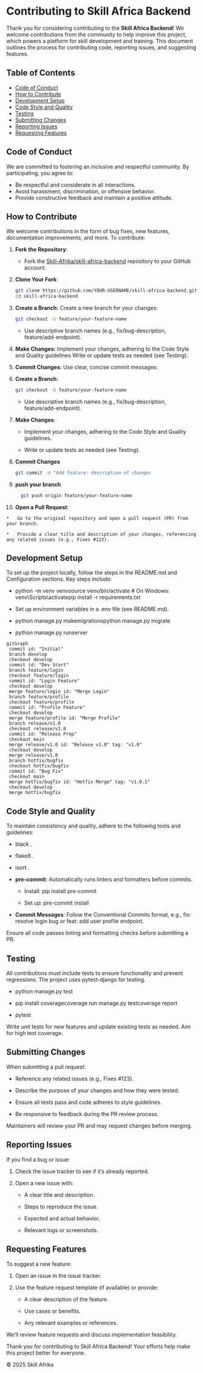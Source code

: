 # Contributing to Skill Africa Backend

Thank you for considering contributing to the **Skill Africa Backend**! We welcome contributions from the community to help improve this project, which powers a platform for skill development and training. This document outlines the process for contributing code, reporting issues, and suggesting features.

## Table of Contents

- [Code of Conduct](#code-of-conduct)
- [How to Contribute](#how-to-contribute)
- [Development Setup](#development-setup)
- [Code Style and Quality](#code-style-and-quality)
- [Testing](#testing)
- [Submitting Changes](#submitting-changes)
- [Reporting Issues](#reporting-issues)
- [Requesting Features](#requesting-features)

## Code of Conduct

We are committed to fostering an inclusive and respectful community. By participating, you agree to:
- Be respectful and considerate in all interactions.
- Avoid harassment, discrimination, or offensive behavior.
- Provide constructive feedback and maintain a positive attitude.

## How to Contribute

We welcome contributions in the form of bug fixes, new features, documentation improvements, and more. To contribute:

1. **Fork the Repository**:
   - Fork the [Skill-Afrika/skill-africa-backend](https://github.com/Skill-Afrika/skill-africa-backend) repository to your GitHub account.

2. **Clone Your Fork**:
   ```bash
   git clone https://github.com/YOUR-USERNAME/skill-africa-backend.git
   cd skill-africa-backend
   ```
3. **Create a Branch:**
   Create a new branch for your changes:
      ```bash
      git checkout -b feature/your-feature-name
     ```
   - Use descriptive branch names (e.g., fix/bug-description, feature/add-endpoint).

4. **Make Changes:**
    Implement your changes, adhering to the Code Style and Quality guidelines
    Write or update tests as needed (see Testing).
   
5. **Commit Changes:**
   Use clear, concise commit messages:

6.  **Create a Branch**:
    
      ```bash
      git checkout -b feature/your-feature-name
      ```   
    *   Use descriptive branch names (e.g., fix/bug-description, feature/add-endpoint).
        
7.  **Make Changes**:
    
    *   Implement your changes, adhering to the Code Style and Quality guidelines.
        
    *   Write or update tests as needed (see Testing).
        
8.  **Commit Changes**
    ```bash
    git commit -m "Add feature: description of changes
     ```
        
9. **push your branch**
    ```bash
      git push origin feature/your-feature-name
    
10.  **Open a Pull Request**:
    
    *   Go to the original repository and open a pull request (PR) from your branch.
        
    *   Provide a clear title and description of your changes, referencing any related issues (e.g., Fixes #123).



##  Development Setup

To set up the project locally, follow the steps in the README.md and Configuration sections. Key steps include:

*   python -m venv venvsource venv/bin/activate # On Windows: venv\\Scripts\\activatepip install -r requirements.txt
    
*   Set up environment variables in a .env file (see README.md).
    
*   python manage.py makemigrationspython manage.py migrate
    
*   python manage.py runserver

  ```mermaid
  gitGraph
   commit id: "Initial"
   branch develop
   checkout develop
   commit id: "Dev Start"
   branch feature/login
   checkout feature/login
   commit id: "Login Feature"
   checkout develop
   merge feature/login id: "Merge Login"
   branch feature/profile
   checkout feature/profile
   commit id: "Profile Feature"
   checkout develop
   merge feature/profile id: "Merge Profile"
   branch release/v1.0
   checkout release/v1.0
   commit id: "Release Prep"
   checkout main
   merge release/v1.0 id: "Release v1.0" tag: "v1.0"
   checkout develop
   merge release/v1.0
   branch hotfix/bugfix
   checkout hotfix/bugfix
   commit id: "Bug Fix"
   checkout main
   merge hotfix/bugfix id: "Hotfix Merge" tag: "v1.0.1"
   checkout develop
   merge hotfix/bugfix
 ```
    

## Code Style and Quality

To maintain consistency and quality, adhere to the following tools and guidelines:

*   black .
    
*   flake8 .
    
*   isort .
    
*   **pre-commit**: Automatically runs linters and formatters before commits.
    
    *   Install: pip install pre-commit
        
    *   Set up: pre-commit install
        
*   **Commit Messages**: Follow the Conventional Commits format, e.g., fix: resolve login bug or feat: add user profile endpoint.
    

Ensure all code passes linting and formatting checks before submitting a PR.

## Testing

All contributions must include tests to ensure functionality and prevent regressions. The project uses pytest-django for testing.

*   python manage.py test
    
*   pip install coveragecoverage run manage.py testcoverage report
    
*   pytest
    

Write unit tests for new features and update existing tests as needed. Aim for high test coverage.

## Submitting Changes

When submitting a pull request:

*   Reference any related issues (e.g., Fixes #123).
    
*   Describe the purpose of your changes and how they were tested.
    
*   Ensure all tests pass and code adheres to style guidelines.
    
*   Be responsive to feedback during the PR review process.
    

Maintainers will review your PR and may request changes before merging.

## Reporting Issues


If you find a bug or issue:

1.  Check the issue tracker to see if it’s already reported.
    
2.  Open a new issue with:
    
    *   A clear title and description.
        
    *   Steps to reproduce the issue.
        
    *   Expected and actual behavior.
        
    *   Relevant logs or screenshots.
        

## Requesting Features


To suggest a new feature:

1.  Open an issue in the issue tracker.
    
2.  Use the feature request template (if available) or provide:
    
    *   A clear description of the feature.
        
    *   Use cases or benefits.
        
    *   Any relevant examples or references.
        

We’ll review feature requests and discuss implementation feasibility.

Thank you for contributing to Skill Africa Backend! Your efforts help make this project better for everyone.

© 2025 Skill Afrika







   
